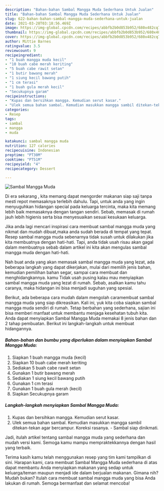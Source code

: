 ```yaml
---
description: "Bahan-bahan Sambal Mangga Muda Sederhana Untuk Jualan"
title: "Bahan-bahan Sambal Mangga Muda Sederhana Untuk Jualan"
slug: 622-bahan-bahan-sambal-mangga-muda-sederhana-untuk-jualan
date: 2021-03-28T03:18:56.469Z
image: https://img-global.cpcdn.com/recipes/abbfb2b0d853b952/680x482cq70/sambal-mangga-muda-foto-resep-utama.jpg
thumbnail: https://img-global.cpcdn.com/recipes/abbfb2b0d853b952/680x482cq70/sambal-mangga-muda-foto-resep-utama.jpg
cover: https://img-global.cpcdn.com/recipes/abbfb2b0d853b952/680x482cq70/sambal-mangga-muda-foto-resep-utama.jpg
author: Mittie Barnes
ratingvalue: 3.5
reviewcount: 9
recipeingredient:
- "1 buah mangga muda kecil"
- "10 buah cabe merah keriting"
- "5 buah cabe rawit setan"
- "1 butir bawang merah"
- "1 siung kecil bawang putih"
- "1 cm terasi"
- "1 buah gula merah kecil"
- "Secukupnya garam"
recipeinstructions:
- "Kupas dan bersihkan mangga. Kemudian serut kasar."
- "Ulek semua bahan sambal. Kemudian masukkan mangga sambil ditekan-tekan agar bercampur. Koreksi rasanya.  Sambal siap dinikmati."
categories:
- Resep
tags:
- sambal
- mangga
- muda

katakunci: sambal mangga muda 
nutrition: 127 calories
recipecuisine: Indonesian
preptime: "PT30M"
cooktime: "PT51M"
recipeyield: "4"
recipecategory: Dessert

---
```



![Sambal Mangga Muda](https://img-global.cpcdn.com/recipes/abbfb2b0d853b952/680x482cq70/sambal-mangga-muda-foto-resep-utama.jpg)

Di era  sekarang , kita memang dapat mengorder makanan siap saji tanpa mesti repot memasaknya terlebih dahulu. Tapi, untuk anda yang ingin menyuguhkan hidangan special pada keluarga tercinta, maka kita memang lebih baik memasaknya dengan tangan sendiri. Sebab, memasak di rumah jauh lebih higienis serta bisa menyesuaikan sesuai kesukaan keluarga.

Jika anda lagi mencari inspirasi cara membuat sambal mangga muda yang nikmat dan mudah dibuat,maka anda sudah berada di tempat yang tepat. Resep sambal mangga muda  sebenarnya tidak susah untuk dilakukan jika kita membuatnya dengan hati-hati. Tapi, anda tidak usah risau akan gagal dalam membuatnya 
sebab dalam artikel ini kita akan mengulas sambal mangga muda dengan hati-hati.  



Nah buat anda yang akan memasak sambal mangga muda yang lezat, ada beberapa langkah yang dapat dikerjakan, mulai dari memilih jenis bahan, kemudian pemilihan bahan segar, sampai cara membuat dan menghidangkannya. kamu Tidak usah pusing kalau mau menyiapkan sambal mangga muda yang lezat di rumah. Sebab, asalkan kamu  tahu caranya, maka hidangan ini bisa menjadi suguhan yang spesial.

Berikut, ada beberapa cara mudah dalam mengolah caramembuat sambal mangga muda yang siap dikreasikan. Kali ini, yuk kita coba siapkan sambal mangga muda sendiri di rumah. Tetap berbahan yang sederhana, sajian ini bisa memberi manfaat untuk membantu menjaga kesehatan tubuh kita. Anda dapat menyiapkan Sambal Mangga Muda memakai 8 jenis bahan dan 2 tahap pembuatan. Berikut ini langkah-langkah untuk membuat hidangannya.

<!--inarticleads1-->

##### Bahan-bahan dan bumbu yang diperlukan dalam menyiapkan Sambal Mangga Muda:

1. Siapkan 1 buah mangga muda (kecil)
1. Siapkan 10 buah cabe merah keriting
1. Sediakan 5 buah cabe rawit setan
1. Gunakan 1 butir bawang merah
1. Sediakan 1 siung kecil bawang putih
1. Gunakan 1 cm terasi
1. Gunakan 1 buah gula merah (kecil)
1. Siapkan Secukupnya garam




<!--inarticleads2-->

##### Langkah-langkah menyiapkan Sambal Mangga Muda:

1. Kupas dan bersihkan mangga. Kemudian serut kasar.
1. Ulek semua bahan sambal. Kemudian masukkan mangga sambil ditekan-tekan agar bercampur. Koreksi rasanya.  - Sambal siap dinikmati.




Jadi, itulah artikel tentang  sambal mangga muda  yang sederhana dan mudah versi kami. Semoga kamu mampu mempraktekkannya dengan hasil yang terbaik. 

Terima kasih kamu telah menggunakan resep yang tim kami tampilkan di sini. Harapan kami, cara membuat  Sambal Mangga Muda sederhana di atas dapat membantu Anda menyiapkan makanan yang sedap untuk keluarga/teman maupun menjadi ide dalam berjualan makanan. Gimana nih? Mudah bukan? Itulah cara membuat sambal mangga muda yang bisa Anda lakukan di rumah. Semoga bermanfaat dan selamat mencoba!

